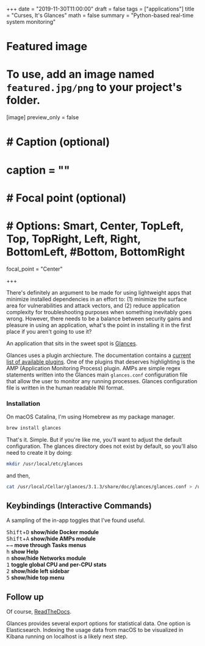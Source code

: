+++
date = "2019-11-30T11:00:00"
draft = false
tags = ["applications"]
title = "Curses, It's Glances"
math = false
summary = "Python-based real-time system monitoring"

# Featured image
# To use, add an image named `featured.jpg/png` to your project's folder.
[image]
   preview_only = false
#  # Caption (optional)
#  caption = ""
#
#  # Focal point (optional)
#  # Options: Smart, Center, TopLeft, Top, TopRight, Left, Right, BottomLeft, #Bottom, BottomRight
   focal_point = "Center"

+++

There's definitely an argument to be made for using lightweight apps that minimize installed dependencies in an effort to: (1) minimize the surface area for vulnerabilities and attack vectors, and (2) reduce application complexity for  troubleshooting purposes when something inevitably goes wrong. However, there needs to be a balance between security gains and pleasure in using an application, what's the point in installing it in the first place if you aren't going to use it?

An application that sits in the sweet spot is [Glances](https://nicolargo.github.io/glances/).

Glances uses a plugin archiecture. The documentation contains a [current list of available plugins](https://glances.readthedocs.io/en/stable/aoa/index.html). One of the plugins that deserves highlighting is the AMP (Application Monitoring Process) plugin. AMPs are simple regex statements written into the Glances main `glances.conf` configuration file that allow the user to monitor any running processes. Glances configuration file is written in the human readable INI format.

### Installation

On macOS Catalina, I'm using Homebrew as my package manager.

```bash
brew install glances
```

That's it. Simple. But if you're like me, you'll want to adjust the default configuration. The glances directory does not exist by default, so you’ll also need to create it by doing:

```bash
mkdir /usr/local/etc/glances
```
and then,

```bash
cat /usr/local/Cellar/glances/3.1.3/share/doc/glances/glances.conf > /usr/local/etc/glances/glances.conf
```

## Keybindings (Interactive Commands)
A sampling of the in-app toggles that I've found useful.

<kbd>Shift</kbd>+<kbd>D</kbd> __show/hide Docker module__  
<kbd>Shift</kbd>+<kbd>A</kbd> __show/hide AMPs module__  
<kbd>&#8592;</kbd><kbd>&#8594;</kbd> __move through Tasks menus__  
<kbd>h</kbd> __show Help__  
<kbd>n</kbd> __show/hide Networks module__  
<kbd>1</kbd> __toggle global CPU and per-CPU stats__  
<kbd>2</kbd> __show/hide left sidebar__  
<kbd>5</kbd> __show/hide top menu__


## Follow up  

Of course, [ReadTheDocs](https://glances.readthedocs.io/en/stable/index.html).

Glances provides several export options for statistical data. One option is Elasticsearch. Indexing the usage data from macOS to be visualized in Kibana running on localhost is a likely next step.
